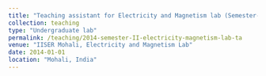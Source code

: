 ```yaml
---
title: "Teaching assistant for Electricity and Magnetism lab (Semester-II, 2014-15)"
collection: teaching
type: "Undergraduate lab"
permalink: /teaching/2014-semester-II-electricity-magnetism-lab-ta
venue: "IISER Mohali, Electricity and Magnetism Lab"
date: 2014-01-01
location: "Mohali, India"
---
```

